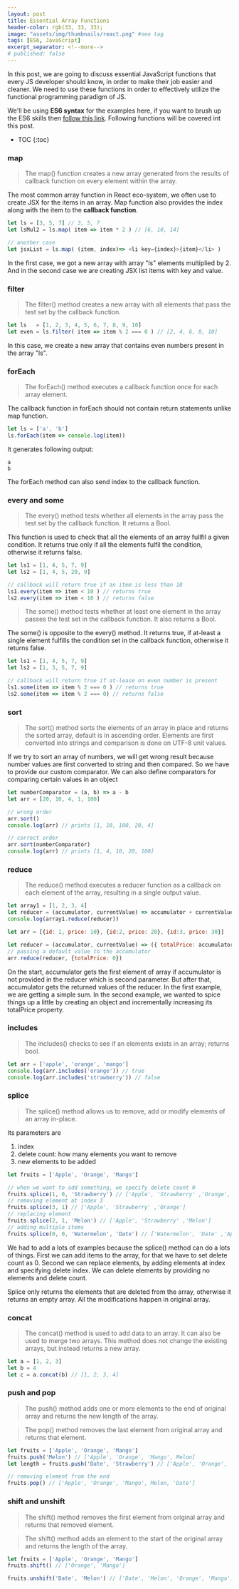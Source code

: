 ```yaml
---
layout: post
title: Essential Array Functions
header-color: rgb(33, 33, 33);
image: "assets/img/thumbnails/react.png" #seo tag
tags: [ES6, JavaScript]
excerpt_separator: <!--more-->
# published: false
---
```


In this post, we are going to discuss essential JavaScript functions that every JS developer should know, in order to make their job easier and cleaner. We need to use these functions in order to effectively utilize the functional programming paradigm of JS.
<!--more-->

We'll be using **ES6 syntax** for the examples here, if you want to brush up the ES6 skills then [follow this link](/2020/03/18/es6-for-react.html). Following functions will be covered int this post.
* TOC
{:toc}

### map
> The map() function creates a new array generated from the results of callback function on every element within the array.

The most common array function in React eco-system, we often use to create JSX for the items in an array. Map function also provides the index along with the item to the **callback function**.

```javascript
let ls = [3, 5, 7] // 3, 5, 7
let lsMul2 = ls.map( item => item * 2 ) // [6, 10, 14]

// another case
let jsxList = ls.map( (item, index)=> <li key={index}>{item}</li> )
```
In the first case, we got a new array with array "ls" elements multiplied by 2. And in the second case we are creating JSX list items with key and value.
### filter
> The filter() method creates a new array with all elements that pass the test set by the callback function.

```javascript
let ls   = [1, 2, 3, 4, 5, 6, 7, 8, 9, 10]
let even = ls.filter( item => item % 2 === 0 ) // [2, 4, 6, 8, 10]
```
In this case, we create a new array that contains even numbers present in the array "ls".

### forEach
> The forEach() method executes a callback function once for each array element. 

The callback function in forEach should not contain return statements unlike map function.

```javascript
let ls = ['a', 'b']
ls.forEach(item => console.log(item))
```
It generates following output:
```output
a
b
```

The forEach method can also send index to the callback function.
### every and some
> The every() method tests whether all elements in the array pass the test set by the callback function. It returns a Bool.

This function is used to check that all the elements of an array fullfil a given condition. It returns true only if all the elements fulfil the condition, otherwise it returns false.

```javascript
let ls1 = [1, 4, 5, 7, 9]
let ls2 = [1, 4, 5, 20, 9]

// callback will return true if an item is less than 10
ls1.every(item => item < 10 ) // returns true
ls2.every(item => item < 10 ) // returns false
```

>The some() method tests whether at least one element in the array passes the test set in the callback function. It also returns a Bool.

The some() is opposite to the every() method. It returns true, if at-least a single element fulfills the condition set in the callback function, otherwise it returns false. 

```javascript
let ls1 = [1, 4, 5, 7, 9]
let ls2 = [1, 3, 5, 7, 9]

// callback will return true if at-lease on even number is present
ls1.some(item => item % 2 === 0 ) // returns true
ls2.some(item => item % 2 === 0) // returns false
```

### sort
> The sort() method sorts the elements of an array in place and returns the sorted array, default is in ascending order. Elements are first converted into strings and comparison is done on UTF-8 unit values. 

If we try to sort an array of numbers, we will get wrong result because number values are first converted to string and then compared. So we have to provide our custom comparator. We can also define comparators for comparing certain values in an object
```javascript
let numberComparator = (a, b) => a - b
let arr = [20, 10, 4, 1, 100]

// wrong order
arr.sort()
console.log(arr) // prints [1, 10, 100, 20, 4]

// correct order
arr.sort(numberComparator)
console.log(arr) // prints [1, 4, 10, 20, 100]
```

### reduce
> The reduce() method executes a reducer function as a callback on each element of the array, resulting in a single output value.

```javascript
let array1 = [1, 2, 3, 4]
let reducer = (accumulator, currentValue) => accumulator + currentValue;
console.log(array1.reduce(reducer))

let arr = [{id: 1, price: 10}, {id:2, price: 20}, {id:3, price: 30}]

let reducer = (accumulator, currentValue) => ({ totalPrice: accumulator.totalPrice + currentValue.price})
// passing a default value to the accumulator
arr.reduce(reducer, {totalPrice: 0})
```

On the start, accumulator gets the first element of array if accumulator is not provided in the reducer which is second parameter. But after that, accumulator gets the returned values of the reducer. In the first example, we are getting a simple sum. In the second example, we wanted to spice things up a little by creating an object and incrementally increasing its totalPrice property.


### includes
> The includes() checks to see if an elements exists in an array; returns bool.

```javascript
let arr = ['apple', 'orange', 'mango']
console.log(arr.includes('orange')) // true
console.log(arr.includes('strawberry')) // false
```

### splice
> The splice() method allows us to remove, add or modify elements of an array in-place.

Its parameters are
1. index
2. delete count: how many elements you want to remove
3. new elements to be added

```javascript
let fruits = ['Apple', 'Orange', 'Mango']

// when we want to add something, we specify delete count 0
fruits.splice(1, 0, 'Strawberry') // ['Apple', 'Strawberry' ,'Orange', 'Mango']
// removing element at index 3
fruits.splice(3, 1) // ['Apple', 'Strawberry' ,'Orange']
// replacing element
fruits.splice(2, 1, 'Melon') // ['Apple', 'Strawberry' ,'Melon']
// adding multiple items
fruits.splice(0, 0, 'Watermelon', 'Date') // ['Watermelon', 'Date' ,'Apple', 'Strawberry' ,'Orange']
```
We had to add a lots of examples because the splice() method can do a lots of things. First we can add items to the array, for that we have to set delete count as 0. Second we can replace elements, by adding elements at index and specifying delete index. We can delete elements by providing no elements and delete count.

Splice only returns the elements that are deleted from the array, otherwise it returns an empty array. All the modifications happen in original array.

### concat
> The concat() method is used to add data to an array. It can also be used to merge two arrays. This method does not change the existing arrays, but instead returns a new array.

```javascript
let a = [1, 2, 3]
let b = 4
let c = a.concat(b) // [1, 2, 3, 4]
```

### push and pop
>The push() method adds one or more elements to the end of original array and returns the new length of the array.

>The pop() method removes the last element from original array and returns that element.

```javascript
let fruits = ['Apple', 'Orange', 'Mango']
fruits.push('Melon') // ['Apple', 'Orange', 'Mango', Melon]
let length = fruits.push('Date', 'Strawberry') // ['Apple', 'Orange', 'Mango', Melon, 'Date', 'Strawberry']

// removing element from the end
fruits.pop() // ['Apple', 'Orange', 'Mango', Melon, 'Date']
```
### shift and unshift
> The shift() method removes the first element from original array and returns that removed element.
 
 > The shift() method adds an element to the start of the original array and returns the length of the array.

```javascript
let fruits = ['Apple', 'Orange', 'Mango']
fruits.shift() // ['Orange', 'Mango']

fruits.unshift('Date', 'Melon') // ['Date', 'Melon', 'Orange', 'Mango']
```